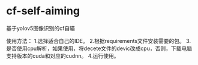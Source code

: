 # cf-self-aiming
基于yolov5图像识别的cf自瞄

使用方法：
1.选择适合自己的IDE。
2.根据requirements文件安装需要的包。
3.是否使用cpu解析，如果使用，将decete文件的devic改成cpu，否则，下载电脑支持版本的cuda和对应的cudnn。
4.运行使用。
